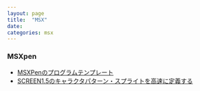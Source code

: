 ```yaml
---
layout: page
title:  "MSX"
date:   
categories: msx
---
```


### MSXpen

- [MSXPenのプログラムテンプレート](2024-05-07-msxpen-template.html)
- [SCREEN1.5のキャラクタパターン・スプライトを高速に定義する](2025-02-24-msx-characterdef.html)
